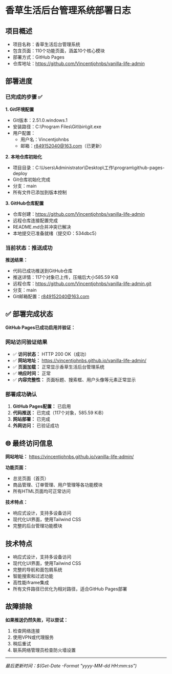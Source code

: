 # 香草生活后台管理系统部署日志

## 项目概述
- 项目名称：香草生活后台管理系统
- 包含页面：110个功能页面，涵盖10个核心模块
- 部署方式：GitHub Pages
- 仓库地址：https://github.com/Vincentjohnbs/vanilla-life-admin

## 部署进度

### 已完成的步骤 ✅

**1. Git环境配置**
- Git版本：2.51.0.windows.1
- 安装路径：C:\Program Files\Git\bin\git.exe
- 用户配置：
  - 用户名：Vincentjohnbs
  - 邮箱：r849152040@163.com（已更新）

**2. 本地仓库初始化**
- 项目目录：C:\Users\Administrator\Desktop\工作\program\github-pages-deploy
- Git仓库初始化完成
- 分支：main
- 所有文件已添加到版本控制

**3. GitHub仓库配置**
- 仓库创建：https://github.com/Vincentjohnbs/vanilla-life-admin
- 远程仓库连接配置完成
- README.md合并冲突已解决
- 本地提交已准备就绪（提交ID：534dbc5）

### 当前状态：推送成功

**推送结果：**
- 代码已成功推送到GitHub仓库
- 推送详情：117个对象已上传，压缩后大小585.59 KiB
- 远程仓库：https://github.com/Vincentjohnbs/vanilla-life-admin.git
- 分支：main
- Git邮箱配置：r849152040@163.com

## ✅ 部署完成状态

**GitHub Pages已成功启用并验证：**

### 网站访问验证结果
- ✅ **访问状态：** HTTP 200 OK（成功）
- ✅ **网站地址：** https://vincentjohnbs.github.io/vanilla-life-admin/
- ✅ **页面加载：** 正常显示香草生活后台管理系统
- ✅ **响应时间：** 正常
- ✅ **内容完整性：** 页面标题、搜索框、用户头像等元素正常显示

### 部署成功确认
1. **GitHub Pages配置：** 已启用
2. **代码推送：** 已完成（117个对象，585.59 KiB）
3. **网站部署：** 已完成
4. **外网访问：** 已验证成功

## 🌐 最终访问信息

**网站地址：** https://vincentjohnbs.github.io/vanilla-life-admin/

**功能页面：**
- 总览页面（首页）
- 商品管理、订单管理、用户管理等各功能模块
- 所有HTML页面均可正常访问

**技术特点：**
- 响应式设计，支持多设备访问
- 现代化UI界面，使用Tailwind CSS
- 完整的后台管理功能模块

## 技术特点
- 响应式设计，支持多设备访问
- 现代化UI界面，使用Tailwind CSS
- 完整的导航和面包屑系统
- 智能搜索和过滤功能
- 高性能iframe集成
- 所有文件路径已优化为相对路径，适合GitHub Pages部署

## 故障排除

**如果推送仍然失败，可以尝试：**
1. 检查网络连接
2. 使用VPN或代理服务
3. 稍后重试
4. 联系网络管理员检查防火墙设置

---

*最后更新时间：$(Get-Date -Format "yyyy-MM-dd HH:mm:ss")*